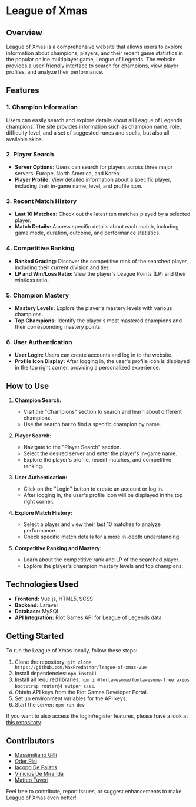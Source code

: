 # League of Xmas

## Overview

League of Xmas is a comprehensive website that allows users to explore information about champions, players, and their recent game statistics in the popular online multiplayer game, League of Legends. The website provides a user-friendly interface to search for champions, view player profiles, and analyze their performance.

## Features

### 1. Champion Information

Users can easily search and explore details about all League of Legends champions. The site provides information such as champion name, role, difficulty level, and a set of suggested runes and spells, but also all available skins.

### 2. Player Search

- **Server Options:** Users can search for players across three major servers: Europe, North America, and Korea.
- **Player Profile:** View detailed information about a specific player, including their in-game name, level, and profile icon.

### 3. Recent Match History

- **Last 10 Matches:** Check out the latest ten matches played by a selected player.
- **Match Details:** Access specific details about each match, including game mode, duration, outcome, and performance statistics.

### 4. Competitive Ranking

- **Ranked Grading:** Discover the competitive rank of the searched player, including their current division and tier.
- **LP and Win/Loss Ratio:** View the player's League Points (LP) and their win/loss ratio.

### 5. Champion Mastery

- **Mastery Levels:** Explore the player's mastery levels with various champions.
- **Top Champions:** Identify the player's most mastered champions and their corresponding mastery points.

### 6. User Authentication

- **User Login:** Users can create accounts and log in to the website.
- **Profile Icon Display:** After logging in, the user's profile icon is displayed in the top right corner, providing a personalized experience.

## How to Use

1. **Champion Search:**

   - Visit the "Champions" section to search and learn about different champions.
   - Use the search bar to find a specific champion by name.

2. **Player Search:**

   - Navigate to the "Player Search" section.
   - Select the desired server and enter the player's in-game name.
   - Explore the player's profile, recent matches, and competitive ranking.

3. **User Authentication:**

   - Click on the "Login" button to create an account or log in.
   - After logging in, the user's profile icon will be displayed in the top right corner.

4. **Explore Match History:**

   - Select a player and view their last 10 matches to analyze performance.
   - Check specific match details for a more in-depth understanding.

5. **Competitive Ranking and Mastery:**
   - Learn about the competitive rank and LP of the searched player.
   - Explore the player's champion mastery levels and top champions.

## Technologies Used

- **Frontend:** Vue.js, HTML5, SCSS
- **Backend:** Laravel
- **Database:** MySQL
- **API Integration:** Riot Games API for League of Legends data

## Getting Started

To run the League of Xmas locally, follow these steps:

1. Clone the repository: `git clone https://github.com/MaxPredathor/league-of-xmas-vue`
2. Install dependencies: `npm install`
3. Install all required libraries: `npm i @fortawesome/fontawesome-free axios bootstrap router@4 swiper sass`.
4. Obtain API keys from the Riot Games Developer Portal.
5. Set up environment variables for the API keys.
6. Start the server: `npm run dev`

If you want to also access the login/register features, please have a look at [this repository](https://github.com/MaxPredathor/league-of-xmas-laravel).

## Contributors

- [Massimiliano Gilli](https://github.com/MaxPredathor)
- [Oder Risi](https://github.com/IIODERII)
- [Iacopo De Palatis](https://github.com/iaio998)
- [Vinicius De Miranda](https://github.com/Vinffs)
- [Matteo Tuveri](https://github.com/MatteoTuveri)

Feel free to contribute, report issues, or suggest enhancements to make League of Xmas even better!
